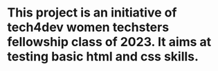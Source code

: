 # This project is an initiative of tech4dev women techsters fellowship class of 2023. It aims at testing basic html and css skills.